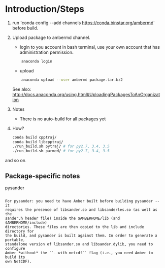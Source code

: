 Introduction/Steps
==================

1. run 'conda config --add channels https://conda.binstar.org/ambermd' before build.

2. Upload package to ambermd channel.

    - login to you account in bash terminal, use your own account that has administration permission.

    ```bash
        anaconda login
    ```

    - upload

    ```bash
        anaconda upload --user ambermd package.tar.bz2
    ```

    See also: http://docs.anaconda.org/using.html#UploadingPackagesToAnOrganization

3. Notes

    - There is no auto-build for all packages yet

4. How?

    ```bash
    conda build cpptraj/
    conda build libcpptraj/
    ./run_build.sh pytraj/ # for py2.7, 3.4, 3.5
    ./run_build.sh parmed/ # for py2.7, 3.4, 3.5
    ```
and so on.

Package-specific notes
----------------------

pysander
~~~~~~~~

For pysander: you need to have Amber built before building pysander -- it
requires the presence of libsander.so and libsanderles.so (as well as the
sander.h header file) inside the $AMBERHOME/lib (and $AMBERHOME/include)
directories. These files are then copied to the lib and include directory for
the build, and pysander is built against them. In order to generate a portable,
standalone version of libsander.so and libsander.dylib, you need to configure
Amber *without* the ``--with-netcdf`` flag (i.e., you need Amber to build its
own NetCDF).

